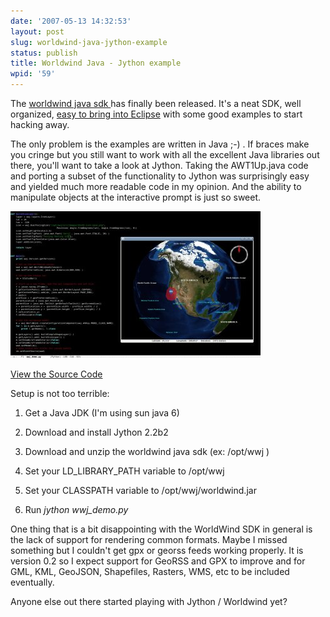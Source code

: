 ```yaml
---
date: '2007-05-13 14:32:53'
layout: post
slug: worldwind-java-jython-example
status: publish
title: Worldwind Java - Jython example
wpid: '59'
---
```


The [ worldwind java sdk ](http://worldwind.arc.nasa.gov/java/index.html) has finally been released.  It's a neat SDK, well organized, [easy to bring into Eclipse](http://tleilax.chinoy.com/worldwind/articles/20070510-FirstImpressions.html) with some good examples to start hacking away.

The only problem is the examples are written in Java  ;-) . If braces make you cringe but you still want to work with all the excellent Java libraries out there, you'll want to take a look at Jython. Taking the AWT1Up.java code and porting a subset of the functionality to Jython was surprisingly easy and yielded much more readable code in my opinion. And the ability to manipulate objects at the interactive prompt is just so sweet. 


[ ![](/assets/img/wwj_jython_thumb.jpg) ](/assets/img/wwj_jython.jpg)
  

[ View the Source Code ](http://perrygeo.googlecode.com/svn/trunk/gis-bin/wwj_demo.py)

Setup is not too terrible:



 
  1. Get a Java JDK (I'm using sun java 6) 

 
  2. Download and install Jython 2.2b2 

 
  3. Download and unzip the worldwind java sdk (ex: /opt/wwj )

 
  4. Set your LD_LIBRARY_PATH variable to /opt/wwj

 
  5. Set your CLASSPATH variable to /opt/wwj/worldwind.jar

 
  6. Run _jython wwj_demo.py_



One thing that is a bit disappointing with the WorldWind SDK in general is the lack of support for rendering common formats. Maybe I missed something but I couldn't get gpx or georss feeds working properly.  It is version 0.2 so I expect support for GeoRSS and GPX to improve and for GML, KML, GeoJSON, Shapefiles, Rasters, WMS, etc to be included eventually.

Anyone else out there started playing with Jython / Worldwind yet?



